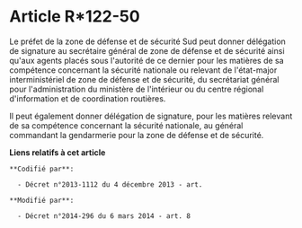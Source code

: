 # Article R*122-50

Le préfet de la zone de défense et de sécurité Sud peut donner délégation de signature au secrétaire général de zone de
défense et de sécurité ainsi qu'aux agents placés sous l'autorité de ce dernier pour les matières de sa compétence concernant
la sécurité nationale ou relevant de l'état-major interministériel de zone de défense et de sécurité, du secrétariat général
pour l'administration du ministère de l'intérieur ou du centre régional d'information et de coordination routières. 

Il peut également donner délégation de signature, pour les matières relevant de sa compétence concernant la sécurité
nationale, au général commandant la gendarmerie pour la zone de défense et de sécurité.

**Liens relatifs à cet article**

	**Codifié par**:

	  - Décret n°2013-1112 du 4 décembre 2013 - art.

	**Modifié par**:

	  - Décret n°2014-296 du 6 mars 2014 - art. 8
